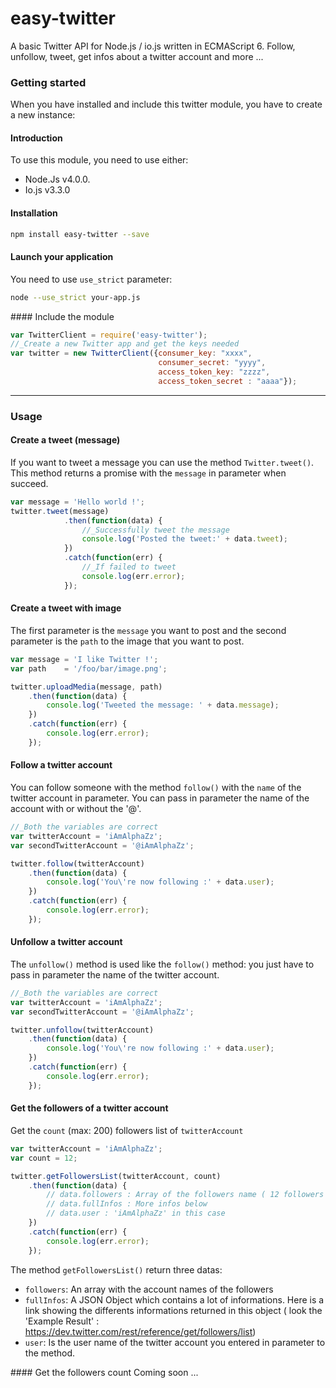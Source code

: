 # easy-twitter
A basic Twitter API for Node.js / io.js written in ECMAScript 6.
Follow, unfollow, tweet, get infos about a twitter account and more ...

### Getting started
When you have installed and include this twitter module, you have to create a new instance:

#### Introduction
To use this module, you need to use either:
- Node.Js v4.0.0.
- Io.js v3.3.0

#### Installation

```bash
npm install easy-twitter --save
```

#### Launch your application
You need to use `use_strict` parameter:

```bash
node --use_strict your-app.js
```

#### Include the module

```javascript
var TwitterClient = require('easy-twitter');
//_Create a new Twitter app and get the keys needed
var twitter = new TwitterClient({consumer_key: "xxxx", 
                                 consumer_secret: "yyyy",
                                 access_token_key: "zzzz", 
                                 access_token_secret : "aaaa"});
```
___
### Usage
#### Create a tweet (message)
If you want to tweet a message you can use the method `Twitter.tweet()`. This method returns a promise with the `message` in parameter when succeed.

```javascript
var message = 'Hello world !';
twitter.tweet(message)
            .then(function(data) {
                //_Successfully tweet the message
                console.log('Posted the tweet:' + data.tweet);
            })
            .catch(function(err) {
                //_If failed to tweet
                console.log(err.error);
            });
```

#### Create a tweet with image
The first parameter is the `message` you want to post and the second parameter is the `path` to the image that you want to post.

```javascript
var message = 'I like Twitter !';
var path    = '/foo/bar/image.png';

twitter.uploadMedia(message, path)
    .then(function(data) {
        console.log('Tweeted the message: ' + data.message);
    })
    .catch(function(err) {
        console.log(err.error);
    });
```

#### Follow a twitter account
You can follow someone with the method `follow()` with the `name` of the twitter account in parameter. You can pass in parameter the name of the account with or without the '@'.

```javascript
//_Both the variables are correct
var twitterAccount = 'iAmAlphaZz';
var secondTwitterAccount = '@iAmAlphaZz';

twitter.follow(twitterAccount)
    .then(function(data) {
        console.log('You\'re now following :' + data.user);    
    })
    .catch(function(err) {
        console.log(err.error);
    });
```

#### Unfollow a twitter account
The `unfollow()` method is used like the `follow()` method: you just have to pass in parameter the name of the twitter account.

```javascript
//_Both the variables are correct
var twitterAccount = 'iAmAlphaZz';
var secondTwitterAccount = '@iAmAlphaZz';

twitter.unfollow(twitterAccount)
    .then(function(data) {
        console.log('You\'re now following :' + data.user);    
    })
    .catch(function(err) {
        console.log(err.error);
    });
```

#### Get the followers of a twitter account
Get the `count` (max: 200) followers list of `twitterAccount` 

```javascript
var twitterAccount = 'iAmAlphaZz';
var count = 12;

twitter.getFollowersList(twitterAccount, count)
    .then(function(data) {
        // data.followers : Array of the followers name ( 12 followers because count = 12)
        // data.fullInfos : More infos below
        // data.user : 'iAmAlphaZz' in this case
    })
    .catch(function(err) {
        console.log(err.error);
    });
```

The method `getFollowersList()` return three datas: 
- `followers`: An array with the account names of the followers 
- `fullInfos`: A JSON Object which contains a lot of informations. Here is a link showing the differents informations returned in this object ( look the 'Example Result' : https://dev.twitter.com/rest/reference/get/followers/list)
- `user`: Is the user name of the twitter account you entered in parameter to the method.

#### Get the followers count
Coming soon ...
